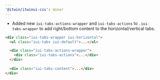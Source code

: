 ```yaml
---
'@itwin/itwinui-css': minor
---
```


* Added new `iui-tabs-actions-wrapper` and `iui-tabs-actions` to `.iui-tabs-wrapper` to add right/bottom content to the horizontal/vertical tabs.

```html
<div class="iui-tabs-wrapper iui-horizontal">
  <ul class="iui-tabs iui-default">...</ul>

  <div class="iui-tabs-actions-wrapper">
    <div class="iui-tabs-actions">...</div>
  </div>
  
  <div class="iui-tabs-content">...</div>
</div>
```
